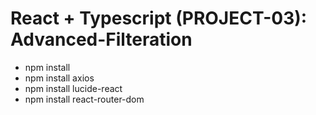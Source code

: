 # React + Typescript (PROJECT-03): Advanced-Filteration

-   npm install
-   npm install axios
-   npm install lucide-react
-   npm install react-router-dom
